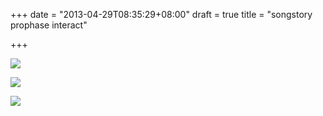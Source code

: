 +++
date = "2013-04-29T08:35:29+08:00"
draft = true
title = "songstory prophase interact"

+++



![](/images/song_story_interact_1.jpg)

![](/images/song_story_interact_2.jpg)

![](/images/song_story_interact_3.jpg)